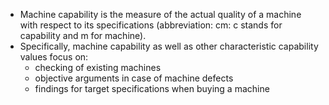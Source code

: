 - Machine capability is the measure of the actual quality of a machine with respect to its specifications (abbreviation: cm: c stands for capability and m for machine).
- Specifically, machine capability as well as other characteristic capability values focus on:
	- checking of existing machines
	- objective arguments in case of machine defects
	- findings for target specifications when buying a machine
